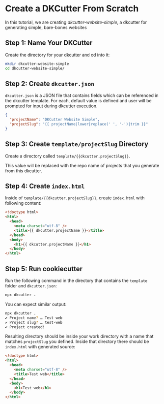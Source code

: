 # Create a DKCutter From Scratch

In this tutorial, we are creating _dkcutter-website-simple_, a dkcutter for generating simple, bare-bones websites

## Step 1: Name Your DKCutter

Create the directory for your dkcutter and cd into it:

```bash
mkdir dkcutter-website-simple
cd dkcutter-website-simple/
```

## Step 2: Create `dkcutter.json`

`dkcutter.json` is a JSON file that contains fields which can be referenced in the dkcutter template. For each, default value is defined and user will be prompted for input during dkcutter execution.

```json
{
  "projectName": "DKCutter Website Simple",
  "projectSlug": "{{ projectName|lower|replace(' ', '-')|trim }}"
}
```

## Step 3: Create `template/projectSlug` Directory

Create a directory called `template/{{dkcutter.projectSlug}}`.

This value will be replaced with the repo name of projects that you generate from this dkcutter.

## Step 4: Create `index.html`

Inside of `template/{{dkcutter.projectSlug}}`, create `index.html` with following content:

```html
<!doctype html>
<html>
  <head>
    <meta charset="utf-8" />
    <title>{{ dkcutter.projectName }}</title>
  </head>
  <body>
    <h1>{{ dkcutter.projectName }}</h1>
  </body>
</html>
```

## Step 5: Run cookiecutter

Run the following command in the directory that contains the `template` folder and `dkcutter.json`:

```bash
npx dkcutter .
```

You can expect similar output:

```bash
npx dkcutter .
✔ Project name? … Test web
✔ Project slug? … test-web
✔ Project created!
```

Resulting directory should be inside your work directory with a name that matches `projectSlug` you defined. Inside that directory there should be `index.html` with generated source:

```html
<!doctype html>
<html>
  <head>
    <meta charset="utf-8" />
    <title>Test web</title>
  </head>
  <body>
    <h1>Test web</h1>
  </body>
</html>
```
